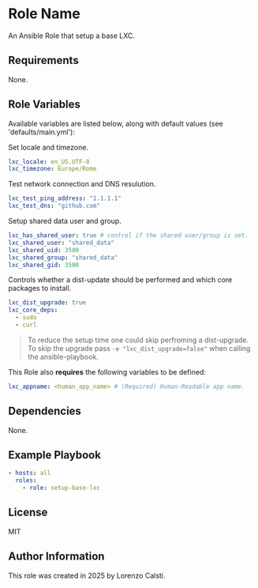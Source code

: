 Role Name
=========

An Ansible Role that setup a base LXC.

Requirements
------------

None.

Role Variables
--------------

Available variables are listed below, along with default values (see 'defaults/main.yml'):

Set locale and timezone.

```yaml
lxc_locale: en_US.UTF-8
lxc_timezone: Europe/Rome
```

Test network connection and DNS resulution.

```yaml
lxc_test_ping_address: "1.1.1.1"
lxc_test_dns: "github.com"
```

Setup shared data user and group.

```yaml
lxc_has_shared_user: true # control if the shared user/group is set.
lxc_shared_user: "shared_data"
lxc_shared_uid: 3500
lxc_shared_group: "shared_data"
lxc_shared_gid: 3500
```

Controls whether a dist-update should be performed and which core packages to install.

```yaml
lxc_dist_upgrade: true
lxc_core_deps:
  - sudo
  - curl
```

> To reduce the setup time one could skip perfroming a dist-upgrade.
To skip the upgrade pass `-e "lxc_dist_upgrade=false"` when calling the ansible-playbook.

This Role also **requires** the following variables to be defined:

```yaml
lxc_appname: <human_app_name> # (Required) Human-Readable app name.

```

Dependencies
------------

None.

Example Playbook
----------------

```yaml
- hosts: all
  roles:
    - role: setup-base-lxc
```

License
-------

MIT

Author Information
------------------

This role was created in 2025 by Lorenzo Calsti.
